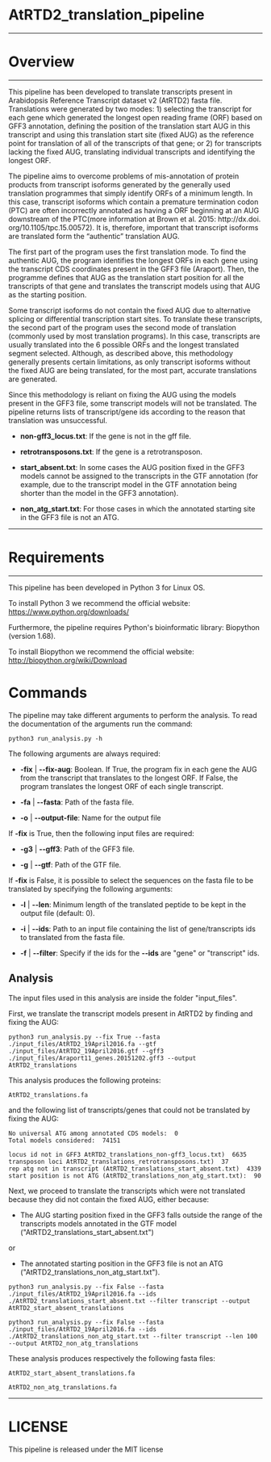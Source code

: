 # AtRTD2_translation_pipeline
----------------------------
**Overview**
===============
----------------------------

This pipeline has been developed to translate transcripts present in Arabidopsis Reference Transcript dataset v2 (AtRTD2) fasta file.  Translations were generated by two modes: 1) selecting the transcript for each gene which generated the longest open reading frame (ORF) based on GFF3 annotation, defining the position of the translation start AUG in this transcript and using this translation start site (fixed AUG) as the reference point for translation of all of the transcripts of that gene; or 2) for transcripts lacking the fixed AUG, translating individual transcripts and identifying the longest ORF.

The pipeline aims to overcome problems of mis-annotation of protein products from transcript isoforms generated by the generally used translation programmes that simply identify ORFs of a minimum length. In this case, transcript isoforms which contain a premature termination codon (PTC) are often incorrectly annotated as having a ORF beginning at an AUG downstream of the PTC(more information at Brown et al. 2015: http:/​/​dx.​doi.​org/​10.​1105/​tpc.​15.​00572). It is, therefore, important that transcript isoforms are translated form the “authentic” translation AUG.  

The first part of the program uses the first translation mode. To find the authentic AUG, the program identifies the longest ORFs in each gene using the transcript CDS coordinates present in the GFF3 file (Araport). Then, the programme defines that AUG as the translation start position for all the transcripts of that gene and translates the transcript models using that AUG as the starting position.
 
Some transcript isoforms do not contain the fixed AUG due to alternative splicing or differential transcription start sites. To translate these transcripts, the second part of the program uses the second mode of translation (commonly used by most translation programs). In this case, transcripts are usually translated into the 6 possible ORFs and the longest translated segment selected. Although, as described above, this methodology generally presents certain limitations, as only transcript isoforms without the fixed AUG are being translated, for the most part, accurate translations are generated. 

Since this methodology is reliant on fixing the AUG using the models present in the GFF3 file, some transcript models will not be translated. The pipeline returns lists of transcript/gene ids according to the reason that translation was unsuccessful.

- **non-gff3_locus.txt**: If the gene is not in the gff file.

- **retrotransposons.txt**: If the gene is a retrotransposon.

- **start_absent.txt**: In some cases the AUG position fixed in the GFF3 models cannot be assigned to the transcripts in the GTF annotation (for example, due to the transcript model in the GTF annotation being shorter than the model in the GFF3 annotation).

- **non_atg_start.txt**: For those cases in which the annotated starting site in the GFF3 file is not an ATG.



----------------------------
**Requirements**
================
----------------------------

This pipeline has been developed in Python 3 for Linux OS. 

To install Python 3 we recommend the official website: https://www.python.org/downloads/

Furthermore, the pipeline requires Python's bioinformatic library: Biopython (version 1.68).

To install Biopython we recommend the official website: http://biopython.org/wiki/Download



**Commands**
============

The pipeline may take different arguments to perform the analysis. To read the documentation of the arguments run the command:

```
python3 run_analysis.py -h
```


The following arguments are always required:

- **-fix**  | **--fix-aug**: Boolean. If True, the program fix in each gene the AUG from the transcript that translates to the longest ORF. If False, the program translates the longest ORF of each single transcript.

- **-fa**  | **--fasta**: Path of the fasta file.

- **-o**  | **--output-file**: Name for the output file



If **-fix** is True, then the following input files are required:

- **-g3**  | **--gff3**: Path of the GFF3 file.

- **-g**  | **--gtf**: Path of the GTF file.



If **-fix** is False, it is possible to select the sequences on the fasta file to be translated by specifying the following arguments:

- **-l**  | **--len**: Minimum length of the translated peptide to be kept in the output file (default: 0).

- **-i**  | **--ids**: Path to an input file containing the list of gene/transcripts ids to translated from the fasta file.

- **-f**  | **--filter**: Specify if the ids for the **--ids** are "gene" or "transcript" ids.



**Analysis**
------------
The input files used in this analysis are inside the folder "input_files".

First, we translate the transcript models present in AtRTD2 by finding and fixing the AUG:

``` 
python3 run_analysis.py --fix True --fasta ./input_files/AtRTD2_19April2016.fa --gtf ./input_files/AtRTD2_19April2016.gtf --gff3 ./input_files/Araport11_genes.20151202.gff3 --output AtRTD2_translations 
```

This analysis produces the following proteins:

``` 
AtRTD2_translations.fa
``` 

and the following list of transcripts/genes that could not be translated by fixing the AUG:

``` 
No universal ATG among annotated CDS models:  0
Total models considered:  74151

locus id not in GFF3 AtRTD2_translations_non-gff3_locus.txt)  6635
transposon loci AtRTD2_translations_retrotransposons.txt)  37
rep atg not in transcript (AtRTD2_translations_start_absent.txt)  4339
start position is not ATG (AtRTD2_translations_non_atg_start.txt):  90
``` 



Next, we proceed to translate the transcripts which were not translated because they did not contain the fixed AUG, either because:

- The AUG starting position fixed in the GFF3 falls outside the range of the transcripts models annotated in the GTF model ("AtRTD2_translations_start_absent.txt")

or

- The annotated starting position in the GFF3 file is not an ATG ("AtRTD2_translations_non_atg_start.txt").


```
python3 run_analysis.py --fix False --fasta ./input_files/AtRTD2_19April2016.fa --ids ./AtRTD2_translations_start_absent.txt --filter transcript --output AtRTD2_start_absent_translations 
```

```
python3 run_analysis.py --fix False --fasta ./input_files/AtRTD2_19April2016.fa --ids ./AtRTD2_translations_non_atg_start.txt --filter transcript --len 100 --output AtRTD2_non_atg_translations 
```


These analysis produces respectively the following fasta files:

``` 
AtRTD2_start_absent_translations.fa
``` 

``` 
AtRTD2_non_atg_translations.fa
``` 


-----------
**LICENSE**
===========

This pipeline is released under the MIT license
